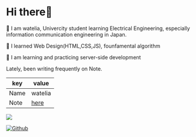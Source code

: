 # Hi there👋

🏫 I am watelia, Univercity student learning Electrical Engineering, especially  information communication engineering in Japan.

🌱 I learned Web Design(HTML,CSS,JS), founfamental algorithm

🌱 I am learning and practicing server-side development

Lately, been writing frequently on Note.  

|  key  |  value  |
| ---- | ---- |
|  Name  |  watelia  |
| Note | [here](https://note.com/g_volvo) |

![](https://visitor-badge.laobi.icu/badge?page_id=watelia.watelia)

[![Github](https://img.shields.io/github/followers/watelia?label=Follow&style=social)](https://github.com/watelia)
